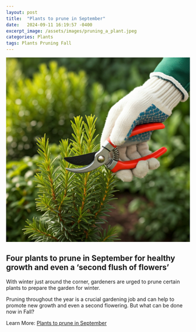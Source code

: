 ```yaml
---
layout: post
title:  "Plants to prune in September"
date:   2024-09-11 16:19:57 -0400
excerpt_image: /assets/images/pruning_a_plant.jpeg
categories: Plants
tags: Plants Pruning Fall
---
```


<img src="/assets/images/pruning_a_plant.jpeg">

## Four plants to prune in September for healthy growth and even a ‘second flush of flowers’

With winter just around the corner, gardeners are urged to prune certain plants to prepare the garden for winter.

Pruning throughout the year is a crucial gardening job and can help to promote new growth and even a second flowering.
But what can be done now in Fall?

Learn More: [Plants to prune in September](https://www.express.co.uk/life-style/garden/1942138/four-plants-prune-september)